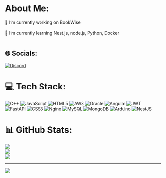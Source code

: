 #  About Me:
🔭 I’m currently working on BookWise<br><br>🌱 I’m currently learning Nest.js, node.js, Python, Docker<br><br>


## 🌐 Socials:
[![Discord](https://img.shields.io/badge/Discord-%237289DA.svg?logo=discord&logoColor=white)](https://discord.gg/https://discord.com/users/310526684803891200) 

# 💻 Tech Stack:
![C++](https://img.shields.io/badge/c++-%2300599C.svg?style=flat-square&logo=c%2B%2B&logoColor=white) ![JavaScript](https://img.shields.io/badge/javascript-%23323330.svg?style=flat-square&logo=javascript&logoColor=%23F7DF1E) ![HTML5](https://img.shields.io/badge/html5-%23E34F26.svg?style=flat-square&logo=html5&logoColor=white) ![AWS](https://img.shields.io/badge/AWS-%23FF9900.svg?style=flat-square&logo=amazon-aws&logoColor=white) ![Oracle](https://img.shields.io/badge/Oracle-F80000?style=flat-square&logo=oracle&logoColor=white) ![Angular](https://img.shields.io/badge/angular-%23DD0031.svg?style=flat-square&logo=angular&logoColor=white) ![JWT](https://img.shields.io/badge/JWT-black?style=flat-square&logo=JSON%20web%20tokens) ![FastAPI](https://img.shields.io/badge/FastAPI-005571?style=flat-square&logo=fastapi) ![CSS3](https://img.shields.io/badge/css3-%231572B6.svg?style=flat-square&logo=css3&logoColor=white) ![Nginx](https://img.shields.io/badge/nginx-%23009639.svg?style=flat-square&logo=nginx&logoColor=white) ![MySQL](https://img.shields.io/badge/mysql-%2300f.svg?style=flat-square&logo=mysql&logoColor=white) ![MongoDB](https://img.shields.io/badge/MongoDB-%234ea94b.svg?style=flat-square&logo=mongodb&logoColor=white) ![Arduino](https://img.shields.io/badge/-Arduino-00979D?style=flat-square&logo=Arduino&logoColor=white) ![NestJS](https://img.shields.io/badge/nestjs-%23E0234E.svg?style=flat-square&logo=nestjs&logoColor=white)
# 📊 GitHub Stats:
![](https://github-readme-stats.vercel.app/api?username=S0AAB&theme=algolia&hide_border=false&include_all_commits=false&count_private=false)<br/>
![](https://github-readme-streak-stats.herokuapp.com/?user=S0AAB&theme=algolia&hide_border=false)<br/>
![](https://github-readme-stats.vercel.app/api/top-langs/?username=S0AAB&theme=algolia&hide_border=false&include_all_commits=false&count_private=false&layout=compact)

---
[![](https://visitcount.itsvg.in/api?id=S0AAB&icon=5&color=0)](https://visitcount.itsvg.in)

<!-- Proudly created with GPRM ( https://gprm.itsvg.in ) -->
